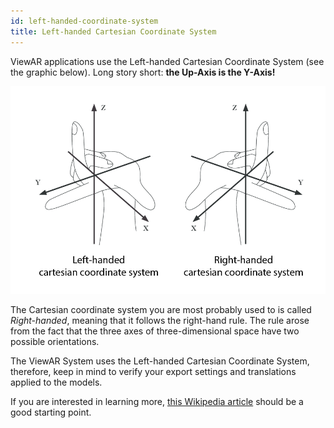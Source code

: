 ```yaml
---
id: left-handed-coordinate-system
title: Left-handed Cartesian Coordinate System
---
```


ViewAR applications use the Left-handed Cartesian Coordinate System (see the graphic below).
Long story short: **the Up-Axis is the Y-Axis!**

![](../assets/CoordinateSystem-sketch-v02.png)

The Cartesian coordinate system you are most probably used to is called _Right-handed_, meaning that it follows the right-hand rule. The rule arose from the fact that the three axes of three-dimensional space have two possible orientations.

The ViewAR System uses the Left-handed Cartesian Coordinate System, therefore, keep in mind to verify your export settings and translations applied to the models.

If you are interested in learning more, [this Wikipedia article](https://en.wikipedia.org/wiki/Right-hand_rule) should be a good starting point.
